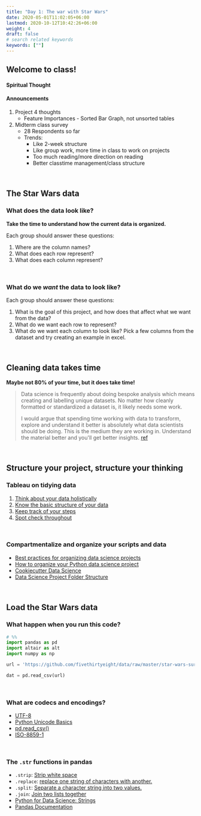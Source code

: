 ```yaml
---
title: "Day 1: The war with Star Wars"
date: 2020-05-01T11:02:05+06:00
lastmod: 2020-10-12T10:42:26+06:00
weight: 4
draft: false
# search related keywords
keywords: [""]
---
```


## Welcome to class!

#### Spiritual Thought

#### Announcements
1. Project 4 thoughts
    * Feature Importances - Sorted Bar Graph, not unsorted tables
2. Midterm class survey
    * 28 Respondents so far
    * Trends:
        * Like 2-week structure
        * Like group work, more time in class to work on projects
        * Too much reading/more direction on reading
        * Better classtime management/class structure

<br>

## The Star Wars data

### What does the data look like?

**Take the time to understand how the current data is organized.**

Each group should answer these questions:

1. Where are the column names?
1. What does each row represent?
1. What does each column represent?

<br>

### What do we *want* the data to look like?

Each group should answer these questions:

1. What is the goal of this project, and how does that affect what we want from the data?
2. What do we want each row to represent?
3. What do we want each column to look like? Pick a few columns from the dataset and try creating an example in excel.

<!----------------------
1. We want shorter column names.
2. We want responses in the columns.
3. We need to create numeric columns out of any text/category columns.
----------------------------->

<br>

## Cleaning data takes time

**Maybe not 80% of your time, but it does take time!**

> Data science is frequently about doing bespoke analysis which means creating and labelling unique datasets. No matter how cleanly formatted or standardized a dataset is, it likely needs some work. 
>
>
>
> I would argue that spending time working with data to transform, explore and understand it better is absolutely what data scientists should be doing. This is the medium they are working in. Understand the material better and you'll get better insights. [ref](https://blog.ldodds.com/2020/01/31/do-data-scientists-spend-80-of-their-time-cleaning-data-turns-out-no/)

<br>

## Structure your project, structure your thinking

### Tableau on tidying data

1. [Think about your data holistically](https://www.tableau.com/learn/whitepapers/data-prep-best-practices#think)
2. [Know the basic structure of your data](https://www.tableau.com/learn/whitepapers/data-prep-best-practices#know)
3. [Keep track of your steps](https://www.tableau.com/learn/whitepapers/data-prep-best-practices#track)
4. [Spot check throughout](https://www.tableau.com/learn/whitepapers/data-prep-best-practices#spot)

<br>

### Compartmentalize and organize your scripts and data

- [Best practices for organizing data science projects](https://www.thinkingondata.com/how-to-organize-data-science-projects/)
- [How to organize your Python data science project](https://gist.github.com/ericmjl/27e50331f24db3e8f957d1fe7bbbe510#directory-structure)
- [Cookiecutter Data Science](https://drivendata.github.io/cookiecutter-data-science/#directory-structure)
- [Data Science Project Folder Structure](https://dzone.com/articles/data-science-project-folder-structure)
<!---- > - [BYU=I DSS](https://github.com/BYUIDSS/blank_project_repository) ----->

<br>

<!----------------------------------
### Structured Thinking

Here is how to read this graph:

- Red line in the graph shows how time to complete a project (in weeks) has come down with experience
- With in each of three blocks (< 1 year; 1 – 3 year; 3+ years), the area of color shows the factor responsible for drop in time.
- For example, during the first block, time required to complete the project comes down from 12+ weeks to 3 weeks and 75% of this drop is because of structured thinking. [ref](https://www.analyticsvidhya.com/blog/2013/06/art-structured-thinking-analyzing/)

![](https://www.analyticsvidhya.com/wp-content/uploads/2013/06/time-required-project-completion.jpg)

<br>
---------------------------------->

## Load the Star Wars data

### What happen when you run this code?
```python
# %%
import pandas as pd 
import altair as alt
import numpy as np

url = 'https://github.com/fivethirtyeight/data/raw/master/star-wars-survey/StarWars.csv'

dat = pd.read_csv(url)

```
<br>

### What are codecs and encodings?

- [UTF-8](https://en.wikipedia.org/wiki/UTF-8)
- [Python Unicode Basics](http://python-notes.curiousefficiency.org/en/latest/python3/text_file_processing.html#unicode-basics)
- [pd.read_csv()](https://pandas.pydata.org/pandas-docs/stable/reference/api/pandas.read_csv.html)
- [ISO-8859-1](https://en.wikipedia.org/wiki/ISO/IEC_8859-1)

<br>

### The `.str` functions in pandas

- `.strip`: [Strip white space](https://pandas.pydata.org/pandas-docs/stable/reference/api/pandas.Series.str.strip.html)
- `.replace`: [replace one string of characters with another.](https://pandas.pydata.org/pandas-docs/stable/reference/api/pandas.Series.str.replace.html)
- `.split`: [Separate a character string into two values.](https://pandas.pydata.org/pandas-docs/stable/reference/api/pandas.Series.str.split.html)
- `.join`: [Join two lists together](https://pandas.pydata.org/pandas-docs/stable/reference/api/pandas.Series.str.join.html#pandas.Series.str.join)
- [Python for Data Science: Strings](https://byuidatascience.github.io/python4ds/strings.html)
- [Pandas Documentation](https://pandas.pydata.org/pandas-docs/stable/reference/api/pandas.Series.str.strip.html)
